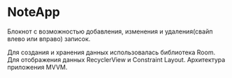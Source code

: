 # NoteApp

Блокнот с возможностью добавления, изменения и удаления(свайп влево или вправо) записок.

Для создания и хранения данных использовалась библиотека Room. 
Для отображения данных RecyclerView и Constraint Layout. 
Архитектура приложения MVVM. 
